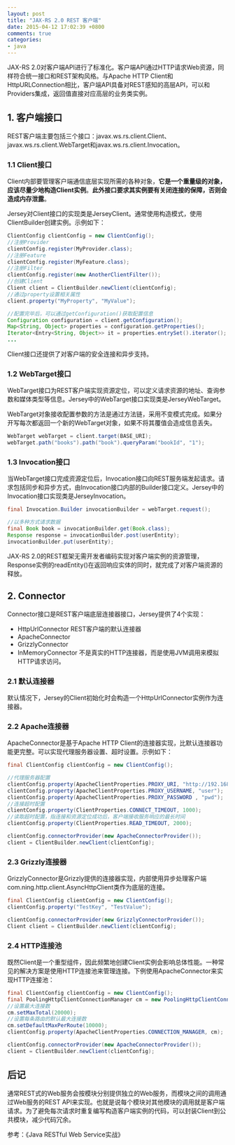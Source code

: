 ```yaml
---
layout: post
title: "JAX-RS 2.0 REST 客户端"
date: 2015-04-12 17:02:39 +0800
comments: true
categories: 
- java
---
```


JAX-RS 2.0对客户端API进行了标准化。客户端API通过HTTP请求Web资源，同样符合统一接口和REST架构风格。与Apache HTTP Client和HttpURLConnection相比，客户端API具备对REST感知的高层API，可以和Providers集成，返回值直接对应高层的业务类实例。

<!--more-->

## 1. 客户端接口
REST客户端主要包括三个接口：javax.ws.rs.client.Client、javax.ws.rs.client.WebTarget和javax.ws.rs.client.Invocation。

### 1.1 Client接口
Client内部要管理客户端通信底层实现所需的各种对象，**它是一个重量级的对象，应该尽量少地构造Client实例**。**此外接口要求其实例要有关闭连接的保障，否则会造成内存泄露**。

Jersey对Client接口的实现类是JerseyClient。通常使用构造模式，使用ClientBuilder创建实例。示例如下：

```java
ClientConfig clientConfig = new ClientConfig();
//注册Provider
clientConfig.register(MyProvider.class);
//注册Feature
clientConfig.register(MyFeature.class);
//注册Filter
clientConfig.register(new AnotherClientFilter());
//创建Client
Client client = ClientBuilder.newClient(clientConfig);
//通过property设置相关属性
client.property("MyProperty", "MyValue");

//配置完毕后，可以通过getConfiguration()获取配置信息
Configuration configuration = client.getConfiguration();
Map<String, Object> properties = configuration.getProperties();
Iterator<Entry<String, Object>> it = properties.entrySet().iterator();
...
```

Client接口还提供了对客户端的安全连接和异步支持。

### 1.2 WebTarget接口
WebTarget接口为REST客户端实现资源定位，可以定义请求资源的地址、查询参数和媒体类型等信息。Jersey中的WebTarget接口实现类是JerseyWebTarget。

WebTarget对象接收配置参数的方法是通过方法链，采用不变模式完成。如果分开写每次都返回一个新的WebTarget对象，如果不将其覆值会造成信息丢失。

```java
WebTarget webTarget = client.target(BASE_URI);
webTarget.path("books").path("book").queryParam("bookId", "1");
```

### 1.3 Invocation接口
当WebTarget接口完成资源定位后，Invocation接口向REST服务端发起请求。请求包括同步和异步方式，由Invocation接口内部的Builder接口定义。Jersey中的Invocation接口实现类是JerseyInvocation。

```java
final Invocation.Builder invocationBuilder = webTarget.request();

//以多种方式请求数据
final Book book = invocationBuilder.get(Book.class);
Response response = invocationBuilder.post(userEntity);
invocationBuilder.put(userEntity);
```

JAX-RS 2.0的REST框架无需开发者编码实现对客户端实例的资源管理，Response实例的readEntity()在返回响应实体的同时，就完成了对客户端资源的释放。


## 2. Connector
Connector接口是REST客户端底层连接器接口，Jersey提供了4个实现：

* HttpUrlConnector REST客户端的默认连接器
* ApacheConnector
* GrizzlyConnector
* InMemoryConnector 不是真实的HTTP连接器，而是使用JVM调用来模拟HTTP请求访问。

### 2.1 默认连接器
默认情况下，Jersey的Client初始化时会构造一个HttpUrlConnector实例作为连接器。

### 2.2 Apache连接器
ApacheConnector是基于Apache HTTP Client的连接器实现，比默认连接器功能更完整。可以实现代理服务器设置、超时设置。示例如下：

```java
final ClientConfig clientConfig = new ClientConfig();

//代理服务器配置
clientConfig.property(ApacheClientProperties.PROXY_URI, "http://192.168.0.100");
clientConfig.property(ApacheClientProperties.PROXY_USERNAME, "user");
clientConfig.property(ApacheClientProperties.PROXY_PASSWORD , "pwd");
//连接超时配置
clientConfig.property(ClientProperties.CONNECT_TIMEOUT, 1000);
//读取超时配置，指连接和资源定位成功后，客户端接收服务响应的最长时间
clientConfig.property(ClientProperties.READ_TIMEOUT, 2000);

clientConfig.connectorProvider(new ApacheConnectorProvider());
client = ClientBuilder.newClient(clientConfig);
```        

### 2.3 Grizzly连接器
GrizzlyConnector是Grizzly提供的连接器实现，内部使用异步处理客户端com.ning.http.client.AsyncHttpClient类作为底层的连接。

```java
final ClientConfig clientConfig = new ClientConfig();
clientConfig.property("TestKey", "TestValue");

clientConfig.connectorProvider(new GrizzlyConnectorProvider());
Client client = ClientBuilder.newClient(clientConfig);
```

### 2.4 HTTP连接池
既然Client是一个重型组件，因此频繁地创建Client实例会影响总体性能。一种常见的解决方案是使用HTTP连接池来管理连接。下例使用ApacheConnector来实现HTTP连接池：

```java
final ClientConfig clientConfig = new ClientConfig();
final PoolingHttpClientConnectionManager cm = new PoolingHttpClientConnectionManager();
//设置最大连接数
cm.setMaxTotal(20000);
//设置每条路由的默认最大连接数
cm.setDefaultMaxPerRoute(10000);
clientConfig.property(ApacheClientProperties.CONNECTION_MANAGER, cm);

clientConfig.connectorProvider(new ApacheConnectorProvider());
client = ClientBuilder.newClient(clientConfig);
```        

## 后记
通常REST式的Web服务会按模块分别提供独立的Web服务，而模块之间的调用通过Web服务的REST API来实现。也就是说每个模块对其他模块的调用就是客户端请求。为了避免每次请求时重复编写构造客户端实例的代码，可以封装Client到公共模块，减少代码冗余。

参考：《Java RESTful Web Service实战》